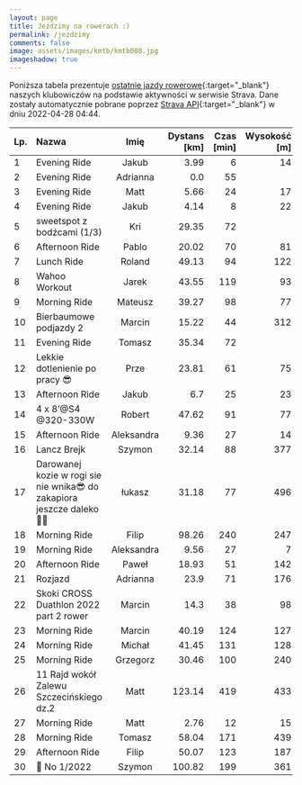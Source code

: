 ```yaml
---
layout: page
title: Jeździmy na rowerach :)
permalink: /jezdzimy
comments: false
image: assets/images/kmtb/kmtb008.jpg
imageshadow: true
---
```


Poniższa tabela prezentuje [ostatnie jazdy rowerowe](https://www.strava.com/clubs/336381){:target="_blank"} naszych klubowiczów na podstawie aktywności w serwisie Strava. Dane zostały automatycznie pobrane poprzez [Strava API](https://developers.strava.com/docs/reference/#api-Clubs-getClubActivitiesById){:target="_blank"} w dniu 2022-04-28 04:44.

Lp. | Nazwa | Imię | Dystans [km] | Czas [min] | Wysokość [m]
:--- | :--- | :---: | ---: | ---: | ---:
1|Evening Ride|Jakub|3.99|6|14
2|Evening Ride|Adrianna|0.0|55|
3|Evening Ride|Matt|5.66|24|17
4|Evening Ride|Jakub|4.14|8|22
5|sweetspot z bodźcami (1/3) |Kri|29.35|72|
6|Afternoon Ride|Pablo|20.02|70|81
7|Lunch Ride|Roland|49.13|94|122
8|Wahoo Workout|Jarek|43.55|119|93
9|Morning Ride|Mateusz|39.27|98|77
10|Bierbaumowe podjazdy 2|Marcin|15.22|44|312
11|Evening Ride|Tomasz|35.34|72|
12|Lekkie dotlenienie po pracy 😎|Prze|23.81|61|75
13|Afternoon Ride|Jakub|6.7|25|23
14|4 x 8’@S4 @320-330W|Robert|47.62|91|77
15|Afternoon Ride|Aleksandra|9.36|27|14
16|Lancz Brejk|Szymon|32.14|88|377
17|Darowanej kozie w rogi sie nie wnika😎 do zakapiora jeszcze daleko🐣😤|łukasz|31.18|77|496
18|Morning Ride|Filip|98.26|240|247
19|Morning Ride|Aleksandra|9.56|27|7
20|Afternoon Ride|Paweł|18.93|51|142
21|Rozjazd |Adrianna|23.9|71|176
22|Skoki CROSS Duathlon 2022 part 2 rower|Marcin|14.3|38|98
23|Morning Ride|Marcin|40.19|124|127
24|Morning Ride|Michał|41.45|131|128
25|Morning Ride|Grzegorz|30.46|100|240
26|11 Rajd wokół Zalewu Szczecińskiego dz.2|Matt|123.14|419|433
27|Morning Ride|Matt|2.76|12|15
28|Morning Ride|Tomasz|58.04|171|439
29|Afternoon Ride|Filip|50.07|123|187
30|💯 No 1/2022|Szymon|100.82|199|361
